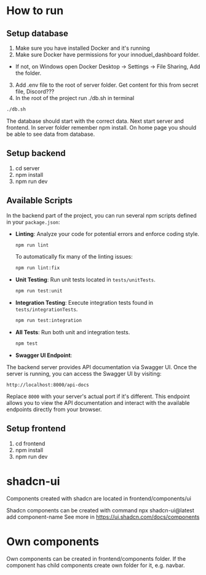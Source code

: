 # How to run

## Setup database
1. Make sure you have installed Docker and it's running
2. Make sure Docker have permissions for your innoduel_dashboard folder.
- If not, on Windows open Docker Desktop -> Settings -> File Sharing, Add the folder.
3. Add .env file to the root of server folder. Get content for this from secret file, Discord??? 
4. In the root of the project run ./db.sh in terminal
  ```bash
  ./db.sh
  ```
The database should start with the correct data. Next start server and frontend. In server folder remember npm install. 
On home page you should be able to see data from database.

## Setup backend

1. cd server
2. npm install
3. npm run dev

## Available Scripts

In the backend part of the project, you can run several npm scripts defined in your `package.json`:

- **Linting**: Analyze your code for potential errors and enforce coding style.

  ```bash
  npm run lint
  ```

  To automatically fix many of the linting issues:

  ```bash
  npm run lint:fix
  ```

- **Unit Testing**: Run unit tests located in `tests/unitTests`.

  ```bash
  npm run test:unit
  ```

- **Integration Testing**: Execute integration tests found in `tests/integrationTests`.

  ```bash
  npm run test:integration
  ```

- **All Tests**: Run both unit and integration tests.

  ```bash
  npm test
  ```

- **Swagger UI Endpoint**:

The backend server provides API documentation via Swagger UI. Once the server is running, you can access the Swagger UI by visiting:

```
http://localhost:8000/api-docs
```

Replace `8000` with your server's actual port if it's different. This endpoint allows you to view the API documentation and interact with the available endpoints directly from your browser.

## Setup frontend

1. cd frontend
2. npm install
3. npm run dev

# shadcn-ui

Components created with shadcn are located in frontend/components/ui

Shadcn components can be created with command npx shadcn-ui@latest add component-name
See more in https://ui.shadcn.com/docs/components

# Own components

Own components can be created in frontend/components folder.
If the component has child components create own folder for it, e.g. navbar.
